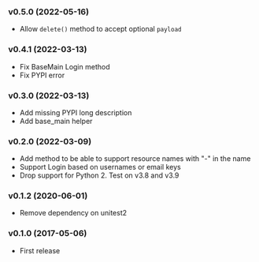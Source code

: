 
### v0.5.0 (2022-05-16)

  * Allow `delete()` method to accept optional `payload`

### v0.4.1 (2022-03-13)

  * Fix BaseMain Login method
  * Fix PYPI error

### v0.3.0 (2022-03-13)

  * Add missing PYPI long description
  * Add base_main helper

### v0.2.0 (2022-03-09)

  * Add method to be able to support resource names with "-" in the name
  * Support Login based on usernames or email keys
  * Drop support for Python 2. Test on v3.8 and v3.9

### v0.1.2 (2020-06-01)

  * Remove dependency on unitest2

### v0.1.0 (2017-05-06)

  * First release
